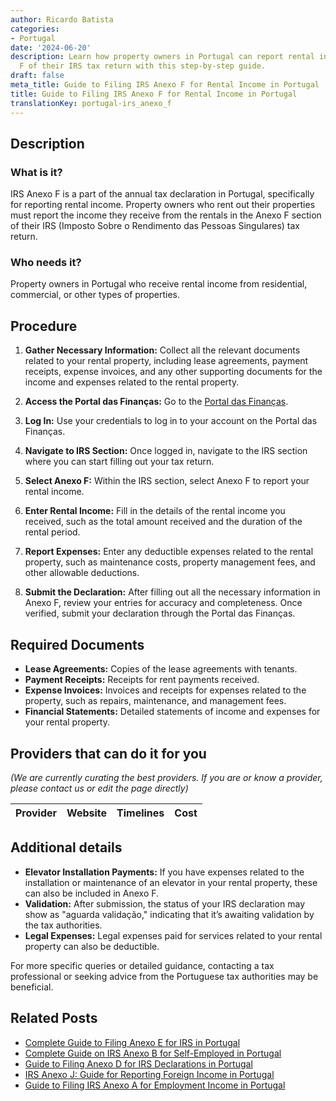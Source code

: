 ```yaml
---
author: Ricardo Batista
categories:
- Portugal
date: '2024-06-20'
description: Learn how property owners in Portugal can report rental income in Anexo
  F of their IRS tax return with this step-by-step guide.
draft: false
meta_title: Guide to Filing IRS Anexo F for Rental Income in Portugal
title: Guide to Filing IRS Anexo F for Rental Income in Portugal
translationKey: portugal-irs_anexo_f
---
```





## Description

### What is it?
IRS Anexo F is a part of the annual tax declaration in Portugal, specifically for reporting rental income. Property owners who rent out their properties must report the income they receive from the rentals in the Anexo F section of their IRS (Imposto Sobre o Rendimento das Pessoas Singulares) tax return.

### Who needs it?
Property owners in Portugal who receive rental income from residential, commercial, or other types of properties.

## Procedure

1. **Gather Necessary Information:**
   Collect all the relevant documents related to your rental property, including lease agreements, payment receipts, expense invoices, and any other supporting documents for the income and expenses related to the rental property.

2. **Access the Portal das Finanças:**
   Go to the [Portal das Finanças](https://www.portaldasfinancas.gov.pt/at/html/index.html).

3. **Log In:**
   Use your credentials to log in to your account on the Portal das Finanças.

4. **Navigate to IRS Section:**
   Once logged in, navigate to the IRS section where you can start filling out your tax return.

5. **Select Anexo F:**
   Within the IRS section, select Anexo F to report your rental income.

6. **Enter Rental Income:**
   Fill in the details of the rental income you received, such as the total amount received and the duration of the rental period.

7. **Report Expenses:**
   Enter any deductible expenses related to the rental property, such as maintenance costs, property management fees, and other allowable deductions.

8. **Submit the Declaration:**
   After filling out all the necessary information in Anexo F, review your entries for accuracy and completeness. Once verified, submit your declaration through the Portal das Finanças.

## Required Documents

- **Lease Agreements:** Copies of the lease agreements with tenants.
- **Payment Receipts:** Receipts for rent payments received.
- **Expense Invoices:** Invoices and receipts for expenses related to the property, such as repairs, maintenance, and management fees.
- **Financial Statements:** Detailed statements of income and expenses for your rental property.

## Providers that can do it for you
_(We are currently curating the best providers. If you are or know a provider, please contact us or edit the page directly)_

| Provider        |     Website     |     Timelines    |       Cost      |
| :-------------: | :-------------: |  :-------------: | :-------------: |

## Additional details

- **Elevator Installation Payments:** If you have expenses related to the installation or maintenance of an elevator in your rental property, these can also be included in Anexo F.
- **Validation:** After submission, the status of your IRS declaration may show as "aguarda validação," indicating that it’s awaiting validation by the tax authorities.
- **Legal Expenses:** Legal expenses paid for services related to your rental property can also be deductible.

For more specific queries or detailed guidance, contacting a tax professional or seeking advice from the Portuguese tax authorities may be beneficial.
## Related Posts

- [Complete Guide to Filing Anexo E for IRS in Portugal](https://tramitit.com/guides/portugal/irs_anexo_e/)
- [Complete Guide on IRS Anexo B for Self-Employed in Portugal](https://tramitit.com/guides/portugal/irs_anexo_b/)
- [Guide to Filing Anexo D for IRS Declarations in Portugal](https://tramitit.com/guides/portugal/irs_anexo_d/)
- [IRS Anexo J: Guide for Reporting Foreign Income in Portugal](https://tramitit.com/guides/portugal/irs_anexo_j/)
- [Guide to Filing IRS Anexo A for Employment Income in Portugal](https://tramitit.com/guides/portugal/irs_anexo_a/)